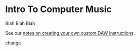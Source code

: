 # Intro To Computer Music

Blah Blah Blah

See our [notes on creating your own custom DAW instructions](/DAW-instructions/notes-on-DAW-instructions.md).

change

